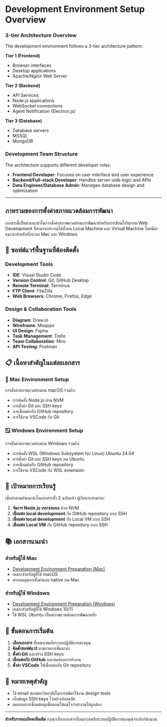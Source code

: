 # Development Environment Setup Overview

### 3-tier Architecture Overview

The development environment follows a 3-tier architecture pattern:

**Tier 1 (Frontend)**
- Browser interfaces
- Desktop applications
- Apache/Nginx Web Server

**Tier 2 (Backend)**
- API Services
- Node.js applications
- WebSocket connections
- Agent Notification (Electron.js)

**Tier 3 (Database)**
- Database servers
- MSSQL
- MongoDB

### Development Team Structure

The architecture supports different developer roles:
- **Frontend Developer**: Focuses on user interface and user experience
- **Backend/Full-stack Developer**: Handles server-side logic and APIs
- **Data Engineer/Database Admin**: Manages database design and optimization
---

## ภาพรวมของการตั้งค่าสภาพแวดล้อมการพัฒนา

เอกสารนี้เป็นคำแนะนำในการตั้งค่าสภาพแวดล้อมการพัฒนาสำหรับการเขียนโปรแกรม Web Development ที่สามารถทำงานได้ทั้งบน Local Machine และ Virtual Machine โดยมีคำแนะนำสำหรับทั้งระบบ Mac และ Windows

## 🔧 ซอฟต์แวร์พื้นฐานที่ต้องติดตั้ง

### Development Tools
- **IDE**: Visual Studio Code
- **Version Control**: Git, GitHub Desktop
- **Remote Terminal**: Terminus
- **FTP Client**: FileZilla
- **Web Browsers**: Chrome, Firefox, Edge

### Design & Collaboration Tools
- **Diagram**: Draw.io
- **Wireframe**: Moqups
- **UI Design**: Figma
- **Task Management**: Trello
- **Team Collaboration**: Miro
- **API Testing**: Postman

## 📋 เนื้อหาสำคัญในแต่ละเอกสาร

### 🍎 Mac Environment Setup
การตั้งค่าสภาพแวดล้อมบน macOS รวมถึง:
- การติดตั้ง Node.js ผ่าน NVM
- การตั้งค่า Git และ SSH keys
- การเชื่อมต่อกับ GitHub repository
- การใช้งาน VSCode กับ Git

### 🪟 Windows Environment Setup
การตั้งค่าสภาพแวดล้อมบน Windows รวมถึง:
- การติดตั้ง WSL (Windows Subsystem for Linux) Ubuntu 24.04
- การตั้งค่า Git และ SSH keys บน Ubuntu
- การเชื่อมต่อกับ GitHub repository
- การใช้งาน VSCode กับ WSL extension

## 🎯 เป้าหมายการเรียนรู้

เมื่อทำตามคำแนะนำในเอกสารทั้ง 2 ฉบับแล้ว ผู้เรียนจะสามารถ:

1. **จัดการ Node.js versions** ด้วย NVM
2. **เชื่อมต่อ local development** กับ GitHub repository แบบ SSH
3. **เชื่อมต่อ local development** กับ Local VM แบบ SSH
4. **เชื่อมต่อ Local VM** กับ GitHub repository แบบ SSH

## 📚 เอกสารแนะนำ

### สำหรับผู้ใช้ Mac
- [Development Environment Preparation (Mac)](Development-Environment-Preparation-(Mac).md)
- เหมาะสำหรับผู้ที่ใช้ macOS
- ครอบคลุมการตั้งค่าแบบ native บน Mac

### สำหรับผู้ใช้ Windows
- [Development Environment Preparation (Windows)](Development-Environment-Preparation-(Windows).md)
- เหมาะสำหรับผู้ที่ใช้ Windows 10/11
- ใช้ WSL Ubuntu เป็นสภาพแวดล้อมการพัฒนาหลัก

## 🚀 ขั้นตอนการเริ่มต้น

1. **เลือกเอกสาร** ที่เหมาะสมกับระบบปฏิบัติการของคุณ
2. **ติดตั้งซอฟต์แวร์** ตามรายการที่แนะนำ
3. **ตั้งค่า Git** และสร้าง SSH keys
4. **เชื่อมต่อกับ GitHub** และทดสอบการทำงาน
5. **ตั้งค่า VSCode** ให้เชื่อมต่อกับ Git repository

## 📝 หมายเหตุสำคัญ

- ใช้ email ของมหาวิทยาลัยในการสมัครใช้งาน design tools
- เก็บข้อมูล SSH keys ไว้อย่างปลอดภัย
- ทดสอบการเชื่อมต่อทุกขั้นตอนให้แน่ใจว่าทำงานได้ถูกต้อง

---

**สำหรับรายละเอียดเพิ่มเติม** กรุณาเลือกเอกสารที่เหมาะสมกับระบบปฏิบัติการของคุณจากลิงก์ด้านบน